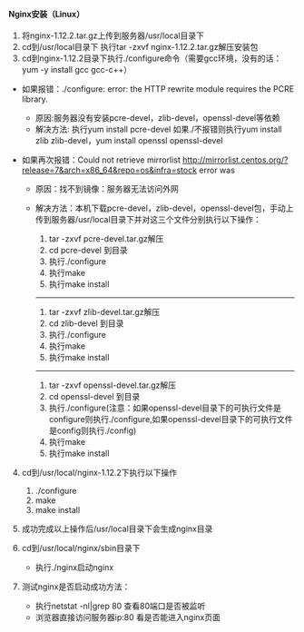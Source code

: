 #### Nginx安装（Linux）

1. 将nginx-1.12.2.tar.gz上传到服务器/usr/local目录下
2. cd到/usr/local目录下 执行tar -zxvf nginx-1.12.2.tar.gz解压安装包
3. cd到nginx-1.12.2目录下执行./configure命令（需要gcc环境，没有的话：yum -y install gcc gcc-c++）

* 如果报错：./configure: error: the HTTP rewrite module requires the PCRE library.     
  * 原因:服务器没有安装pcre-devel，zlib-devel，openssl-devel等依赖
  * 解决方法:  执行yum install pcre-devel  如果./不报错则执行yum install zlib zlib-devel，yum install openssl openssl-devel

* 如果再次报错：Could not retrieve mirrorlist http://mirrorlist.centos.org/?release=7&arch=x86_64&repo=os&infra=stock error was    

  * 原因：找不到镜像：服务器无法访问外网

  * 解决方法：本机下载pcre-devel，zlib-devel，openssl-devel包，手动上传到服务器/usr/local目录下并对这三个文件分别执行以下操作：

    1. tar -zxvf pcre-devel.tar.gz解压  
    2. cd pcre-devel 到目录   
    3. 执行./configure  
    4. 执行make
    5. 执行make install

    ------

    1. tar -zxvf zlib-devel.tar.gz解压  
    2. cd zlib-devel 到目录
    3. 执行./configure
    4. 执行make
    5. 执行make install

    ----

    1. tar -zxvf openssl-devel.tar.gz解压
    2. cd openssl-devel 到目录
    3. 执行./configure(注意：如果openssl-devel目录下的可执行文件是configure则执行./configure,如果openssl-devel目录下的可执行文件是config则执行./config)
    4. 执行make
    5. 执行make install

4. cd到/usr/local/nginx-1.12.2下执行以下操作
   1. ./configure
   2. make
   3. make install

5. 成功完成以上操作后/usr/local目录下会生成nginx目录
6. cd到/usr/local/nginx/sbin目录下  
   * 执行./nginx启动nginx
7. 测试nginx是否启动成功方法：
   * 执行netstat -nl|grep 80 查看80端口是否被监听
   * 浏览器直接访问服务器ip:80  看是否能进入nginx页面






